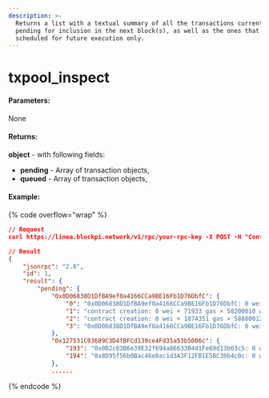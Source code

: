 ```yaml
---
description: >-
  Returns a list with a textual summary of all the transactions currently
  pending for inclusion in the next block(s), as well as the ones that are being
  scheduled for future execution only.
---
```


# txpool\_inspect

#### **Parameters:**

None

#### Returns:

**object** - with following fields:

* **pending** - Array of transaction objects,&#x20;
* **queued** - Array of transaction objects,&#x20;

#### Example:

{% code overflow="wrap" %}
```json
// Request
curl https://linea.blockpi.network/v1/rpc/your-rpc-key -X POST -H "Content-Type: application/json" --data '{"jsonrpc":"2.0","method":"txpool_inspect","params":[],"id":1}'

// Result
{
    "jsonrpc": "2.0",
    "id": 1,
    "result": {
        "pending": {
            "0x0D06838D1DfBA9ef0a4166CCa9BE16Fb1D76DbfC": {
                "0": "0x0D06838D1DfBA9ef0a4166CCa9BE16Fb1D76DbfC: 0 wei + 57950000 gas × 64020011 wei",
                "1": "contract creation: 0 wei + 71933 gas × 58200010 wei",
                "2": "contract creation: 0 wei + 1874351 gas × 58800012 wei",
                "3": "0x0D06838D1DfBA9ef0a4166CCa9BE16Fb1D76DbfC: 0 wei + 71714 gas × 5500000000 wei"
            },
            "0x127531C03689C3D4fBFCd139ce4Fd35a53b5006c": {
                "193": "0x0B2c83B6e39E32f694a86633B4d1Fe69d13b63c5: 0 wei + 15005823 gas × 58200009 wei",
                "194": "0x8D95f56b0Bac46e8ac1d3A3F12FB1E5BC39b4c0c: 0 wei + 613098 gas × 58200009 wei"
            },
            ......
```
{% endcode %}
